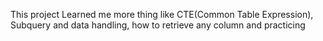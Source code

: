 This project Learned me more thing like CTE(Common Table Expression), Subquery and data handling, how to retrieve any column and practicing 
